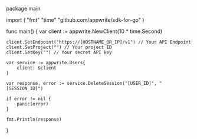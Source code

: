 package main

import (
    "fmt"
    "time"
    "github.com/appwrite/sdk-for-go"
)

func main() {
    var client := appwrite.NewClient(10 * time.Second)

    client.SetEndpoint("https://[HOSTNAME_OR_IP]/v1") // Your API Endpoint
    client.SetProject("") // Your project ID
    client.SetKey("") // Your secret API key

    var service := appwrite.Users{
        client: &client
    }

    var response, error := service.DeleteSession("[USER_ID]", "[SESSION_ID]")

    if error != nil {
        panic(error)
    }

    fmt.Println(response)
}
